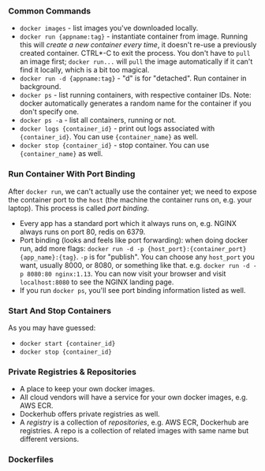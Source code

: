 ### Common Commands
* `docker images` - list images you've downloaded locally. 
* `docker run {appname:tag}` - instantiate container from image. Running this will *create a new container every time*, it doesn't re-use a previously created container. CTRL*-C to exit the process. You don't have to `pull` an image first; `docker run...` will `pull` the image automatically if it can't find it locally, which is a bit too magical. 
* `docker run -d {appname:tag}` - "d" is for "detached". Run container in background. 
* `docker ps` - list running containers, with respective container IDs. Note: docker automatically generates a random name for the container if you don't specify one. 
* `docker ps -a` - list all containers, running or not.
* `docker logs {container_id}` - print out logs associated with `{container_id}`. You can use `{container_name}` as well. 
* `docker stop {container_id}` - stop container. You can use `{container_name}` as well. 
### Run Container With Port Binding
After `docker run`, we can't actually use the container yet; we need to expose the container port to the `host` (the machine the container runs on, e.g. your laptop). This process is called *port binding*. 
* Every app has a standard port which it always runs on, e.g. NGINX always runs on port 80, redis on 6379.
* Port binding (looks and feels like port forwarding): when doing docker run, add more flags: `docker run -d -p {host_port}:{container_port} {app_name}:{tag}`. `-p` is for "publish". You can choose any `host_port` you want, usually 8000, or 8080, or something like that. e.g. `docker run -d -p 8080:80 nginx:1.13`. You can now visit your browser and visit `localhost:8080` to see the NGINX landing page. 
* If you run `docker ps`, you'll see port binding information listed as well. 
### Start And Stop Containers
As you may have guessed:
* `docker start {container_id}`
* `docker stop {container_id}`

### Private Registries & Repositories
* A place to keep your own docker images.
* All cloud vendors will have a service for your own docker images, e.g. AWS ECR. 
* Dockerhub offers private registries as well. 
* A *registry* is a collection of *repositories*, e.g. AWS ECR, Dockerhub are registries. A repo is a collection of related images with same name but different versions. 

### Dockerfiles

